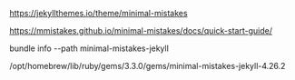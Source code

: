 https://jekyllthemes.io/theme/minimal-mistakes

https://mmistakes.github.io/minimal-mistakes/docs/quick-start-guide/

bundle info --path minimal-mistakes-jekyll

/opt/homebrew/lib/ruby/gems/3.3.0/gems/minimal-mistakes-jekyll-4.26.2
